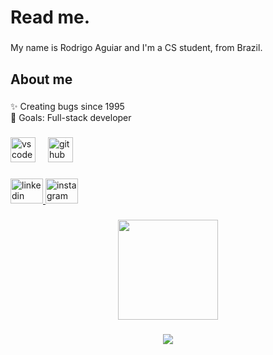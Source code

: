 <h1 align="left">Read me.</h1>

###

<p align="left">My name is Rodrigo Aguiar and I'm a CS student, from Brazil.</p>

###

<h2 align="left">About me</h2>

###

<p align="left">✨ Creating bugs since 1995<br>🎯 Goals: Full-stack developer</p>

###

<div align="left">
  <img src="https://cdn.jsdelivr.net/gh/devicons/devicon/icons/vscode/vscode-original.svg" height="40" alt="vscode logo"  />
  <img width="12" />
  <img src="https://cdn.jsdelivr.net/gh/devicons/devicon/icons/github/github-original.svg" height="40" alt="github logo"  />
</div>

###

<div align="left">
  <a href="https://www.linkedin.com/in/rodrigo-calmezini-rigo-de-aguiar-984483350/" target="_blank">
    <img src="https://raw.githubusercontent.com/maurodesouza/profile-readme-generator/master/src/assets/icons/social/linkedin/default.svg" width="52" height="40" alt="linkedin logo"  />
  </a>
  <a href="https://www.instagram.com/rcalmezini/" target="_blank">
    <img src="https://raw.githubusercontent.com/maurodesouza/profile-readme-generator/master/src/assets/icons/social/instagram/default.svg" width="52" height="40" alt="instagram logo"  />
  </a>
</div>

###

<div align="center">
  <img height="160" src="https://gifdb.com/images/high/pepe-frog-meme-sad-watching-computer-llr03woqoqiuoeii.webp"  />
</div>

###

<div align="center">
  <img src="https://profile-counter.glitch.me/rodrigocra1/count.svg?"  />
</div>

###
